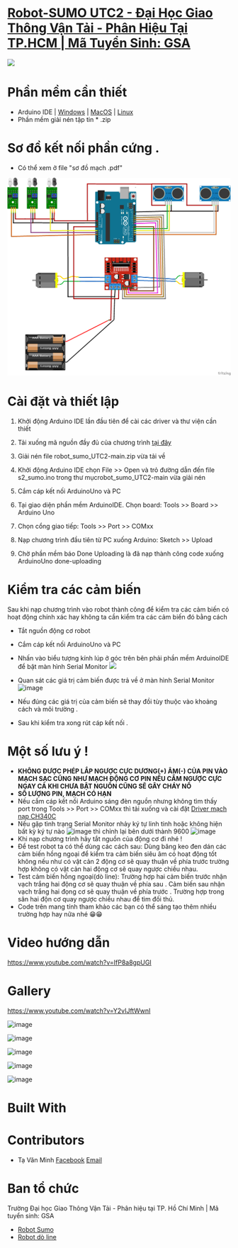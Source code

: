 
# [Robot-SUMO  UTC2 - Đại Học Giao Thông Vận Tải - Phân Hiệu Tại TP.HCM | Mã Tuyển Sinh: GSA](https://utc2.edu.vn)
<img src="https://utc2.edu.vn/upload/company/logo-15725982242.png">

# Phần mềm cần thiết 

- Arduino IDE | [Windows](https://www.microsoft.com/store/apps/9nblggh4rsd8?ocid=badge) | [MacOS](https://downloads.arduino.cc/arduino-1.8.13-macosx.zip) | [Linux](https://downloads.arduino.cc/arduino-1.8.13-linux32.tar.xz)
- Phần mềm giải nén tập tin * .zip
# Sơ đồ kết nối phần cứng .
 - Có thể xem ở file "sơ đồ mạch .pdf"
 <img src="https://github.com/vanminh1310/robot_sumo_UTC2/blob/main/s2_sumo/sumo_bb.png">

# Cài đặt và thiết lập  
1. Khởi động Arduino IDE lần đầu tiên để cài các driver và thư viện cần thiết

2. Tải xuống mã nguồn đầy đủ của chương trình [tại đây](https://github.com/vanminh1310/robot_sumo_UTC2.git) 

3. Giải nén file robot_sumo_UTC2-main.zip vừa tải về

4. Khởi động Arduino IDE chọn File >> Open và trỏ đường dẫn đến file s2_sumo.ino trong thư mụcrobot_sumo_UTC2-main vừa giải nén

5. Cắm cáp kết nối ArduinoUno và PC

6. Tại giao diện phần mềm ArduinoIDE. Chọn board: Tools >> Board >> Arduino Uno

7. Chọn cổng giao tiếp: Tools >> Port >> COMxx

8. Nạp chương trình đầu tiên từ PC xuống Arduino: Sketch >> Upload

9. Chờ phần mềm báo Done Uploading là đã nạp thành công code xuống ArduinoUno done-uploading

# Kiểm tra các cảm biến 
 Sau khi nạp chương trình vào robot thành công để kiểm tra các cảm biến có hoạt động chính xác hay không ta cần kiểm tra các cảm biến đó bằng cách 
  - Tắt nguồn động cơ robot
  - Cắm cáp kết nối ArduinoUno và PC
  - Nhấn vào biểu tượng kính lúp ở góc trên bên phải phần mềm ArduinoIDE để bật màn hình Serial Monitor <img src="http://making.do/alc-makerspace/console-icon.png">
  - Quan sát các giá trị cảm biến được trả về ở màn hình  Serial Monitor ![image](https://user-images.githubusercontent.com/53778428/109662792-055d9380-7b9e-11eb-9603-88b918ac1cbb.png)

 - Nếu đúng các giá trị của cảm biến sẽ thay đồi tùy thuộc vào khoảng cách và môi trường .
 - Sau khi kiểm tra xong rút cáp kết nối .
 
 # Một số lưu ý !
- **KHÔNG ĐƯỢC PHÉP LẮP NGƯỢC CỰC DƯƠNG(+) ÂM(-) CỦA PIN VÀO MẠCH SẠC CŨNG NHƯ MẠCH ĐỘNG CƠ PIN NẾU CẮM NGƯỢC CỰC NGAY CẢ KHI CHƯA BẬT NGUỒN CŨNG SẼ GÂY CHÁY NỔ**
- **SỐ LƯỢNG PIN, MẠCH CÓ HẠN**
- Nếu cắm cáp kết nối Arduino sáng đèn nguồn nhưng không tìm thấy port trong Tools >> Port >> COMxx thì tải xuống và cài đặt [Driver mạch nạp CH340C](https://sparks.gogo.co.nz/assets/_site_/downloads/CH34x_Install_Windows_v3_4.zip)
- Nếu gặp tình trạng Serial Monitor nhảy ký tự linh tinh hoặc không hiện bất kỳ ký tự nào ![image](https://user-images.githubusercontent.com/53778428/109663457-b5330100-7b9e-11eb-840e-9b3954fbfd54.png) thì chỉnh lại bên dưới thành 9600 ![image](https://user-images.githubusercontent.com/53778428/109663602-e27faf00-7b9e-11eb-94b5-24c30d8665cf.png)
- Khi nạp chương trình hãy tắt nguồn của động cơ đi nhé !
- Để test robot ta có thể dùng các cách sau: Dùng băng keo đen dán các cảm biến hồng ngoại để kiểm tra cảm biến siêu âm có hoạt động tốt không nếu như có vật cản 2 động cơ sẽ quay thuận về phía trước trường hợp không có vật cản hai động cơ sẽ quay ngược chiều nhau. 
- Test cảm biến hồng ngoại(dò line): Trường hợp hai cảm biến trước nhận vạch trắng hai động cơ sẽ quay thuận về phía sau . Cảm biến sau nhận vạch trắng hai đọng cơ sẽ quay thuận về phía trước . Trường hợp trong sân hai độn cơ quay ngược chiều nhau để tìm đối thủ.
- Code trên mang tính tham khảo các bạn có thể sáng tạo thêm nhiều trường hợp hay nữa nhé 😁😁

# Video hướng dẫn 
https://www.youtube.com/watch?v=IfP8a8gpUGI

# Gallery
https://www.youtube.com/watch?v=Y2vIJftWwnI

![image](https://user-images.githubusercontent.com/53778428/109665891-3b504700-7ba1-11eb-9833-685c5e285aed.png)

![image](https://user-images.githubusercontent.com/53778428/109665936-473c0900-7ba1-11eb-9327-74e5dd38e7dc.png)

![image](https://user-images.githubusercontent.com/53778428/109665983-5753e880-7ba1-11eb-8f58-4c6f87f31816.png)

![image](https://user-images.githubusercontent.com/53778428/109666093-70f53000-7ba1-11eb-8b84-0ae2963a439e.png)

![image](https://user-images.githubusercontent.com/53778428/109666206-8ec29500-7ba1-11eb-9ef9-677565367ef5.png)

# Built With

# Contributors
 - Tạ Văn Minh [Facebook](https://www.facebook.com/taminh1310) [Email](taminh39@gmail.com)
# Ban tổ chức 
Trường Đại học Giao Thông Vận Tải - Phân hiệu tại TP. Hồ Chí Minh | Mã tuyển sinh: GSA

 - [Robot Sumo](https://github.com/vanminh1310/robot_sumo_UTC2)
 - [Robot dò line](https://github.com/spiderock98/XeDoLineUTC2#xe-d%C3%B2-line-utc2---%C4%91%E1%BA%A1i-h%E1%BB%8Dc-giao-th%C3%B4ng-v%E1%BA%ADn-t%E1%BA%A3i---ph%C3%A2n-hi%E1%BB%87u-t%E1%BA%A1i-tphcm--m%C3%A3-tuy%E1%BB%83n-sinh-gsa)





